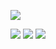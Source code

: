 <p>
  <img src="https://media.giphy.com/media/m2Q7FEc0bEr4I/giphy.gif"/>
 </p>
<p>
  <a href=""><img src="https://img.shields.io/badge/Website-opphoto-informational?style=for-the-badge&logo=squarespace"/></a>
  <a href="https://www.instagram.com/oprince.photo"><img src="https://img.shields.io/badge/instagram-%23E4405F.svg?&style=for-the-badge&logo=instagram&logoColor=white"/></a>
  <a href="https://www.instagram.com/oprince.photo"><img src="https://img.shields.io/badge/linkedin-%230077B5.svg?&style=for-the-badge&logo=linkedin&logoColor=white"/></a>
</p>
